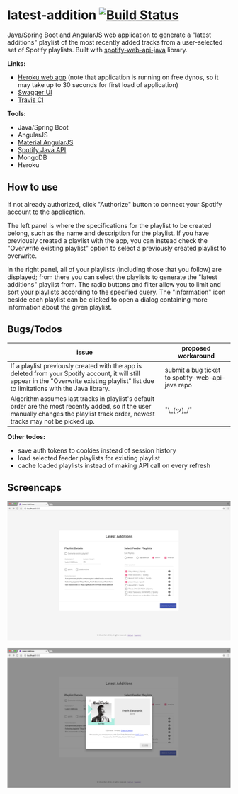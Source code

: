 # latest-addition [![Build Status](https://travis-ci.org/omwan/latest-addition.svg?branch=master)](https://travis-ci.org/omwan/latest-addition)
Java/Spring Boot and AngularJS web application to generate a "latest additions" playlist of the most recently added tracks from a user-selected set of Spotify playlists. Built with [spotify-web-api-java](https://github.com/thelinmichael/spotify-web-api-java) library.

**Links:**

* [Heroku web app](https://nameless-lowlands-57380.herokuapp.com) (note that application is running on free dynos, so it may take up to 30 seconds for first load of application)
* [Swagger UI](https://nameless-lowlands-57380.herokuapp.com/swagger-ui.html)
* [Travis CI](https://travis-ci.org/omwan/latest-addition)

**Tools:**

* Java/Spring Boot
* AngularJS
* [Material AngularJS](https://material.angularjs.org/latest/)
* [Spotify Java API](https://github.com/thelinmichael/spotify-web-api-java)
* MongoDB
* Heroku

## How to use

If not already authorized, click "Authorize" button to connect your Spotify account to the application.

The left panel is where the specifications for the playlist to be created belong, such as the name and description for the playlist. If you have previously created a playlist with the app, you can instead check the "Overwrite existing playlist" option to select a previously created playlist to overwrite.

In the right panel, all of your playlists (including those that you follow) are displayed; from there you can select the playlists to generate the "latest additions" playlist from. The radio buttons and filter allow you to limit and sort your playlists according to the specified query. The "information" icon beside each playlist can be clicked to open a dialog containing more information about the given playlist.

## Bugs/Todos

| issue                                    | proposed workaround                      |
| ---------------------------------------- | ---------------------------------------- |
| If a playlist previously created with the app is deleted from your Spotify account, it will still appear in the "Overwrite existing playlist" list due to limitations with the Java library. | submit a bug ticket to spotify-web-api-java repo |
| Algorithm assumes last tracks in playlist's default order are the most recently added, so if the user manually changes the playlist track order, newest tracks may not be picked up. | ¯\\\_(ツ)_/¯                              |

**Other todos:**

* save auth tokens to cookies instead of session history
* load selected feeder playlists for existing playlist
* cache loaded playlists instead of making API call on every refresh

## Screencaps

![app main view](screencaps/app_main_view.png)

![plalist details dialog](screencaps/playlist_details_dialog.png)
